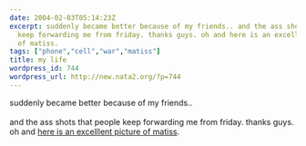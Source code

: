 ```yaml
---
date: 2004-02-03T05:14:23Z
excerpt: suddenly became better because of my friends.. and the ass shots that people
  keep forwarding me from friday. thanks guys. oh and here is an excelllent picture
  of matiss.
tags: ["phone","cell","war","matiss"]
title: my life
wordpress_id: 744
wordpress_url: http://new.nata2.org/?p=744
---
```


suddenly became better because of my friends.. <br/><br/>and the ass shots that people keep forwarding me from friday. thanks guys. oh and <a href="http://www.nata2.info/?path=pictures%2Fmisc%2Fphone_camera%2Fphotolog&amp;img=1075764659-t610(1).jpg">here is an excelllent picture of matiss</a>.
